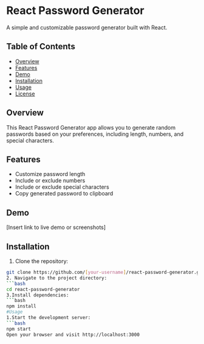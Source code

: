 # React Password Generator

A simple and customizable password generator built with React.

## Table of Contents

- [Overview](#overview)
- [Features](#features)
- [Demo](#demo)
- [Installation](#installation)
- [Usage](#usage)
- [License](#license)

## Overview

This React Password Generator app allows you to generate random passwords based on your preferences, including length, numbers, and special characters.

## Features

- Customize password length
- Include or exclude numbers
- Include or exclude special characters
- Copy generated password to clipboard

## Demo

[Insert link to live demo or screenshots]

## Installation

1. Clone the repository:

```bash
git clone https://github.com/[your-username]/react-password-generator.git
2. Navigate to the project directory:
```bash
cd react-password-generator
3.Install dependencies:
```bash
npm install
#Usage
1.Start the development server:
```bash
npm start
Open your browser and visit http://localhost:3000





